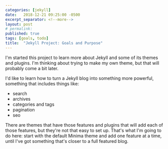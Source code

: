 ```yaml
---
categories: [jekyll]
date:   2018-12-21 09:25:00 -0500
excerpt_separator: <!--more-->
layout: post
# permalink:
published: true
tags: [goals, todo]
title:  "Jekyll Project: Goals and Purpose"
---
```

I'm started this project to learn more about Jekyll and some of its themes and plugins. I'm thinking about trying to make my own theme, but that will probably come a bit later.

<!-- more -->

I'd like to learn how to turn a Jekyll blog into something more powerful, something that includes things like:

- search
- archives
- categories and tags
- pagination
- seo

There are themes that have those features and plugins that will add each of those features, but they're not that easy to set up. That's what I'm going to do here: start with the default Minima theme and add one feature at a time, until I've got something that's closer to a full featured blog.

